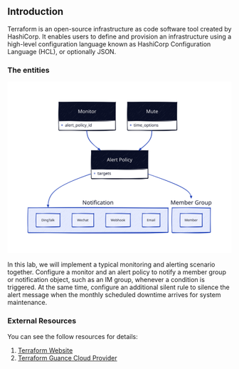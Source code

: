 ## Introduction

Terraform is an open-source infrastructure as code software tool created by HashiCorp. It enables users to define and provision an infrastructure using a high-level configuration language known as HashiCorp Configuration Language (HCL), or optionally JSON.

### The entities

![Intro](./images/intro.svg)

In this lab, we will implement a typical monitoring and alerting scenario together. Configure a monitor and an alert policy to notify a member group or notification object, such as an IM group, whenever a condition is triggered. At the same time, configure an additional silent rule to silence the alert message when the monthly scheduled downtime arrives for system maintenance.

### External Resources

You can see the follow resources for details:

1. [Terraform Website](https://www.terraform.io/)
2. [Terraform Guance Cloud Provider](https://registry.terraform.io/providers/GuanceCloud/guance)
